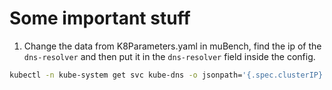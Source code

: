 # Some important stuff
1. Change the data from K8Parameters.yaml in muBench, find the ip of the `dns-resolver` and then put it in the `dns-resolver` field inside the config.
```sh
kubectl -n kube-system get svc kube-dns -o jsonpath='{.spec.clusterIP}'
```

